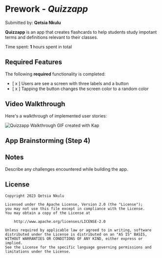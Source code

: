# Prework - *Quizzapp*

Submitted by: **Qetsia Nkulu**

**Quizzapp** is an app that creates flashcards to help students study impotant terms and definitions relevant to their classes.

Time spent: **1** hours spent in total

## Required Features

The following **required** functionality is completed:

- [ x ] Users are see a screen with three labels and a button
- [ x ] Tapping the button changes the screen color to a random color
 
## Video Walkthrough

Here's a walkthrough of implemented user stories:

<img src='https://i.imgur.com/cvksoDN.gif' title='Quizzapp Walkthrough' width='' alt='Quizzapp Walkthrough' />
GIF created with Kap


## App Brainstorming (Step 4)

## Notes

Describe any challenges encountered while building the app.

## License

    Copyright 2023 Qetsia Nkulu

    Licensed under the Apache License, Version 2.0 (the "License");
    you may not use this file except in compliance with the License.
    You may obtain a copy of the License at

        http://www.apache.org/licenses/LICENSE-2.0

    Unless required by applicable law or agreed to in writing, software
    distributed under the License is distributed on an "AS IS" BASIS,
    WITHOUT WARRANTIES OR CONDITIONS OF ANY KIND, either express or implied.
    See the License for the specific language governing permissions and
    limitations under the License.

